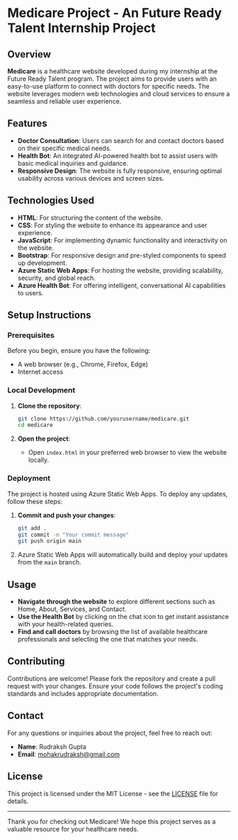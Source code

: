 # Medicare Project - An Future Ready Talent Internship Project

## Overview

**Medicare** is a healthcare website developed during my internship at the Future Ready Talent program. The project aims to provide users with an easy-to-use platform to connect with doctors for specific needs. The website leverages modern web technologies and cloud services to ensure a seamless and reliable user experience.

## Features

- **Doctor Consultation**: Users can search for and contact doctors based on their specific medical needs.
- **Health Bot**: An integrated AI-powered health bot to assist users with basic medical inquiries and guidance.
- **Responsive Design**: The website is fully responsive, ensuring optimal usability across various devices and screen sizes.

## Technologies Used

- **HTML**: For structuring the content of the website.
- **CSS**: For styling the website to enhance its appearance and user experience.
- **JavaScript**: For implementing dynamic functionality and interactivity on the website.
- **Bootstrap**: For responsive design and pre-styled components to speed up development.
- **Azure Static Web Apps**: For hosting the website, providing scalability, security, and global reach.
- **Azure Health Bot**: For offering intelligent, conversational AI capabilities to users.

## Setup Instructions

### Prerequisites

Before you begin, ensure you have the following:

- A web browser (e.g., Chrome, Firefox, Edge)
- Internet access

### Local Development

1. **Clone the repository**:
    ```sh
    git clone https://github.com/yourusername/medicare.git
    cd medicare
    ```

2. **Open the project**:
    - Open `index.html` in your preferred web browser to view the website locally.

### Deployment

The project is hosted using Azure Static Web Apps. To deploy any updates, follow these steps:

1. **Commit and push your changes**:
    ```sh
    git add .
    git commit -m "Your commit message"
    git push origin main
    ```

2. Azure Static Web Apps will automatically build and deploy your updates from the `main` branch.

## Usage

- **Navigate through the website** to explore different sections such as Home, About, Services, and Contact.
- **Use the Health Bot** by clicking on the chat icon to get instant assistance with your health-related queries.
- **Find and call doctors** by browsing the list of available healthcare professionals and selecting the one that matches your needs.

## Contributing

Contributions are welcome! Please fork the repository and create a pull request with your changes. Ensure your code follows the project's coding standards and includes appropriate documentation.

## Contact

For any questions or inquiries about the project, feel free to reach out:

- **Name**: Rudraksh Gupta
- **Email**: mohakrudraksh@gmail.com

## License

This project is licensed under the MIT License - see the [LICENSE](LICENSE) file for details.

---

Thank you for checking out Medicare! We hope this project serves as a valuable resource for your healthcare needs.
